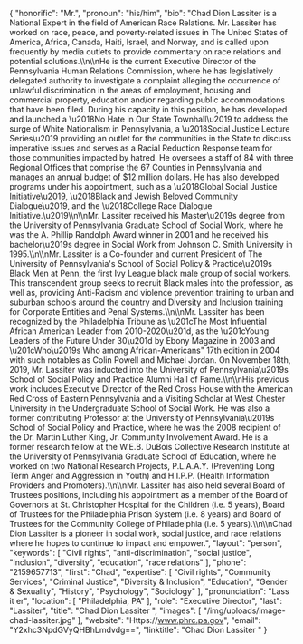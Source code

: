 {
  "honorific": "Mr.",
  "pronoun": "his/him",
  "bio": "Chad Dion Lassiter is a National Expert in the field of American Race Relations. Mr. Lassiter has worked on race, peace, and poverty-related issues in The United States of America, Africa, Canada, Haiti, Israel, and Norway, and is called upon frequently by media outlets to provide commentary on race relations and potential solutions.\\\n\\\nHe is the current Executive Director of the Pennsylvania Human Relations Commission, where he has legislatively delegated authority to investigate a complaint alleging the occurrence of unlawful discrimination in the areas of employment, housing and commercial property, education and/or regarding public accommodations that have been filed. During his capacity in this position, he has developed and launched a \u2018No Hate in Our State Townhall\u2019 to address the surge of White Nationalism in Pennsylvania, a \u2018Social Justice Lecture Series\u2019 providing an outlet for the communities in the State to discuss imperative issues and serves as a Racial Reduction Response team for those communities impacted by hatred. He oversees a staff of 84 with three Regional Offices that comprise the 67 Counties in Pennsylvania and manages an annual budget of $12 million dollars. He has also developed programs under his appointment, such as a \u2018Global Social Justice Initiative\u2019, \u2018Black and Jewish Beloved Community Dialogue\u2019, and the \u2018College Race Dialogue Initiative.\u2019\\\n\\\nMr. Lassiter received his Master\u2019s degree from the University of Pennsylvania Graduate School of Social Work, where he was the A. Phillip Randolph Award winner in 2001 and he received his bachelor\u2019s degree in Social Work from Johnson C. Smith University in 1995.\\\n\\\nMr. Lassiter is a Co-founder and current President of The University of Pennsylvania's School of Social Policy & Practice\u2019s Black Men at Penn, the first Ivy League black male group of social workers. This transcendent group seeks to recruit Black males into the profession, as well as, providing Anti-Racism and violence prevention training to urban and suburban schools around the country and Diversity and Inclusion training for Corporate Entities and Penal Systems.\\\n\\\nMr. Lassiter has been recognized by the Philadelphia Tribune as \u201cThe Most Influential African American Leader from 2010-2020\u201d, as the \u201cYoung Leaders of the Future Under 30\u201d by Ebony Magazine in 2003 and \u201cWho\u2019s Who among African-Americans\" 17th edition in 2004 with such notables as Colin Powell and Michael Jordan. On November 18th, 2019, Mr. Lassiter was inducted into the University of Pennsylvania\u2019s School of Social Policy and Practice Alumni Hall of Fame.\\\n\\\nHis previous work includes Executive Director of the Red Cross House with the American Red Cross of Eastern Pennsylvania and a Visiting Scholar at West Chester University in the Undergraduate School of Social Work. He was also a former contributing Professor at the University of Pennsylvania\u2019s School of Social Policy and Practice, where he was the 2008 recipient of the Dr. Martin Luther King, Jr. Community Involvement Award. He is a former research fellow at the W.E.B. DuBois Collective Research Institute at the University of Pennsylvania Graduate School of Education, where he worked on two National Research Projects, P.L.A.A.Y. (Preventing Long Term Anger and Aggression in Youth) and H.I.P.P. (Health Information Providers and Promoters).\\\n\\\nMr. Lassiter has also held several Board of Trustees positions, including his appointment as a member of the Board of Governors at St. Christopher Hospital for the Children (i.e. 5 years), Board of Trustees for the Philadelphia Prison System (i.e. 8 years) and Board of Trustees for the Community College of Philadelphia (i.e. 5 years).\\\n\\\nChad Dion Lassiter is a pioneer in social work, social justice, and race relations where he hopes to continue to impact and empower.",
  "layout": "person",
  "keywords": [
    "Civil rights",
    "anti-discrimination",
    "social justice",
    "inclusion",
    "diversity",
    "education",
    "race relations"
  ],
  "phone": "2159657713",
  "first": "Chad",
  "expertise": [
    "Civil rights",
    "Community Services",
    "Criminal Justice",
    "Diversity & Inclusion",
    "Education",
    "Gender & Sexuality",
    "History",
    "Psychology",
    "Sociology"
  ],
  "pronunciation": "Lass it er",
  "location": [
    "Philadelphia, PA"
  ],
  "role": "Executive Director",
  "last": "Lassiter",
  "title": "Chad Dion Lassiter ",
  "images": [
    "/img/uploads/image-chad-lassiter.jpg"
  ],
  "website": "Https://www.phrc.pa.gov",
  "email": "Y2xhc3NpdGVyQHBhLmdvdg==",
  "linktitle": "Chad Dion Lassiter "
}
